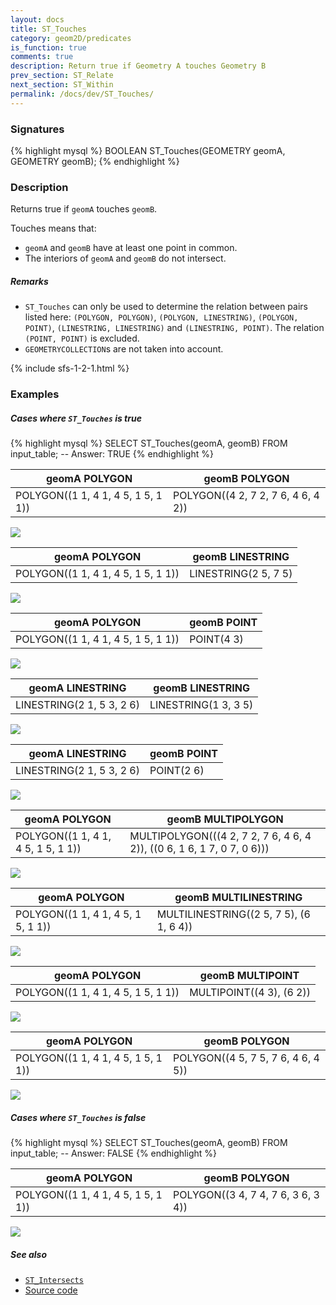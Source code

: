 ```yaml
---
layout: docs
title: ST_Touches
category: geom2D/predicates
is_function: true
comments: true
description: Return true if Geometry A touches Geometry B
prev_section: ST_Relate
next_section: ST_Within
permalink: /docs/dev/ST_Touches/
---
```


### Signatures

{% highlight mysql %}
BOOLEAN ST_Touches(GEOMETRY geomA, GEOMETRY geomB);
{% endhighlight %}

### Description

Returns true if `geomA` touches `geomB`.

Touches means that:

* `geomA` and `geomB` have at least one point in common.
* The interiors of `geomA` and `geomB` do not intersect.

##### Remarks

* `ST_Touches` can only be used to determine the relation between
  pairs listed here: `(POLYGON, POLYGON)`, `(POLYGON, LINESTRING)`,
  `(POLYGON, POINT)`, `(LINESTRING, LINESTRING)` and `(LINESTRING,
  POINT)`. The relation `(POINT, POINT)` is excluded.
* `GEOMETRYCOLLECTION`s are not taken into account.

{% include sfs-1-2-1.html %}

### Examples

##### Cases where `ST_Touches` is true

{% highlight mysql %}
SELECT ST_Touches(geomA, geomB) FROM input_table;
-- Answer:    TRUE
{% endhighlight %}

| geomA POLYGON                       | geomB POLYGON                       |
|-------------------------------------|-------------------------------------|
| POLYGON((1 1, 4 1, 4 5, 1 5, 1 1))  | POLYGON((4 2, 7 2, 7 6, 4 6, 4 2))  |

<img class="displayed" src="../ST_Touches_1.png"/>

| geomA POLYGON                       | geomB LINESTRING      |
|-------------------------------------|-----------------------|
| POLYGON((1 1, 4 1, 4 5, 1 5, 1 1))  | LINESTRING(2 5, 7 5)  |

<img class="displayed" src="../ST_Touches_2.png"/>

| geomA POLYGON                       | geomB POINT |
|-------------------------------------|-------------|
| POLYGON((1 1, 4 1, 4 5, 1 5, 1 1))  | POINT(4 3)  |

<img class="displayed" src="../ST_Touches_3.png"/>

| geomA LINESTRING           | geomB LINESTRING      |
|----------------------------|-----------------------|
| LINESTRING(2 1, 5 3, 2 6)  | LINESTRING(1 3, 3 5)  |

<img class="displayed" src="../ST_Touches_4.png"/>

| geomA LINESTRING           | geomB POINT |
|----------------------------|-------------|
| LINESTRING(2 1, 5 3, 2 6)  | POINT(2 6)  |

<img class="displayed" src="../ST_Touches_5.png"/>

| geomA POLYGON                       | geomB MULTIPOLYGON                                                      |
|-------------------------------------|-------------------------------------------------------------------------|
| POLYGON((1 1, 4 1, 4 5, 1 5, 1 1))  | MULTIPOLYGON(((4 2, 7 2, 7 6, 4 6, 4 2)), ((0 6, 1 6, 1 7, 0 7, 0 6)))  |

<img class="displayed" src="../ST_Touches_6.png"/>

| geomA POLYGON                       | geomB MULTILINESTRING                    |
|-------------------------------------|------------------------------------------|
| POLYGON((1 1, 4 1, 4 5, 1 5, 1 1))  | MULTILINESTRING((2 5, 7 5), (6 1, 6 4))  |

<img class="displayed" src="../ST_Touches_7.png"/>

| geomA POLYGON                       | geomB MULTIPOINT          |
|-------------------------------------|---------------------------|
| POLYGON((1 1, 4 1, 4 5, 1 5, 1 1))  | MULTIPOINT((4 3), (6 2))  |

<img class="displayed" src="../ST_Touches_8.png"/>

| geomA POLYGON                       | geomB POLYGON                       |
|-------------------------------------|-------------------------------------|
| POLYGON((1 1, 4 1, 4 5, 1 5, 1 1))  | POLYGON((4 5, 7 5, 7 6, 4 6, 4 5))  |

<img class="displayed" src="../ST_Touches_9.png"/>

##### Cases where `ST_Touches` is false

{% highlight mysql %}
SELECT ST_Touches(geomA, geomB) FROM input_table;
-- Answer:    FALSE
{% endhighlight %}

| geomA POLYGON                       | geomB POLYGON                       |
|-------------------------------------|-------------------------------------|
| POLYGON((1 1, 4 1, 4 5, 1 5, 1 1))  | POLYGON((3 4, 7 4, 7 6, 3 6, 3 4))  |

<img class="displayed" src="../ST_Touches_10.png"/>

##### See also

* [`ST_Intersects`](../ST_Intersects)
* <a href="https://github.com/irstv/H2GIS/blob/master/h2spatial/src/main/java/org/h2gis/h2spatial/internal/function/spatial/predicates/ST_Touches.java" target="_blank">Source code</a>
